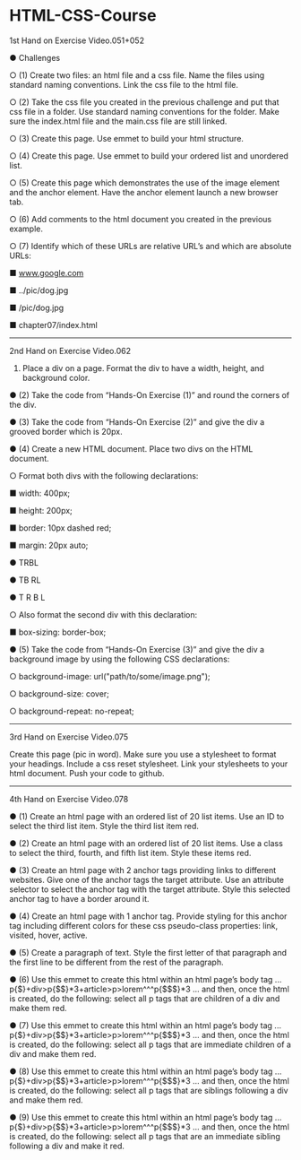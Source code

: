 # HTML-CSS-Course

1st Hand on Exercise Video.051+052

●	Challenges

○	(1) Create two files: an html file and a css file. Name the files using standard naming conventions. Link the css file to the html file.

○	(2) Take the css file you created in the previous challenge and put that css file in a folder. Use standard naming conventions for the folder. Make sure the index.html file and the main.css file are still linked.

○	(3) Create this page. Use emmet to build your html structure.

○	(4) Create this page. Use emmet to build your ordered list and unordered list.

○	(5) Create this page which demonstrates the use of the image element and the anchor element. Have the anchor element launch a new browser tab.

○	(6) Add comments to the html document you created in the previous example.

○	(7) Identify which of these URLs are relative URL’s and which are absolute URLs:

■	www.google.com

■	../pic/dog.jpg

■	/pic/dog.jpg

■	chapter07/index.html

--------------------------------------------------------------------

2nd Hand on Exercise Video.062

1) Place a div on a page. Format the div to have a width, height, and background color.

●	(2) Take the code from “Hands-On Exercise (1)” and round the corners of the div.

●	(3) Take the code from “Hands-On Exercise (2)” and give the div a grooved border which is 20px.

●	(4) Create a new HTML document. Place two divs on the HTML document. 

○	Format both divs with the following declarations:

■	width: 400px;

■	height: 200px;

■	border: 10px dashed red;

■	margin: 20px auto;

●	TRBL

●	TB   RL

●	T   R   B   L 

○	Also format the second div with this declaration:

■	box-sizing: border-box;

●	(5) Take the code from “Hands-On Exercise (3)” and give the div a background image by using the following CSS declarations:

○	background-image: url("path/to/some/image.png"); 

○	background-size: cover; 

○	background-repeat: no-repeat;

--------------------------------------------------------------------

3rd Hand on Exercise Video.075

Create this page (pic in word). 
Make sure you use a stylesheet to format your headings. 
Include a css reset stylesheet. 
Link your stylesheets to your html document. 
Push your code to github.

--------------------------------------------------------------------

4th Hand on Exercise Video.078

●	(1) Create an html page with an ordered list of 20 list items. Use an ID to select the third list item. Style the third list item red.

●	(2) Create an html page with an ordered list of 20 list items. Use a class to select the third, fourth, and fifth list item. Style these items red. 

●	(3) Create an html page with 2 anchor tags providing links to different websites. Give one of the anchor tags the target attribute. Use an attribute selector to select the anchor tag with the target attribute. Style this selected anchor tag to have a border around it.

●	(4) Create an html page with 1 anchor tag. Provide styling for this anchor tag including different colors for these css pseudo-class properties: link, visited, hover, active. 

●	(5) Create a paragraph of text. Style the first letter of that paragraph and the first line to be different from the rest of the paragraph.

●	(6) Use this emmet to create this html within an html page’s body tag ...    p{$}+div>p{$$}*3+article>p>lorem^^^p{$$$}*3    … and then, once the html is created, do the following: select all p tags that are children of a div and make them red.

●	(7) Use this emmet to create this html within an html page’s body tag ...    p{$}+div>p{$$}*3+article>p>lorem^^^p{$$$}*3    … and then, once the html is created, do the following: select all p tags that are immediate children of a div and make them red.

●	(8) Use this emmet to create this html within an html page’s body tag ...    p{$}+div>p{$$}*3+article>p>lorem^^^p{$$$}*3    … and then, once the html is created, do the following: select all p tags that are siblings following a div and make them red.

●	(9) Use this emmet to create this html within an html page’s body tag ...    p{$}+div>p{$$}*3+article>p>lorem^^^p{$$$}*3    … and then, once the html is created, do the following: select all p tags that are an immediate sibling following a div and make it red.
